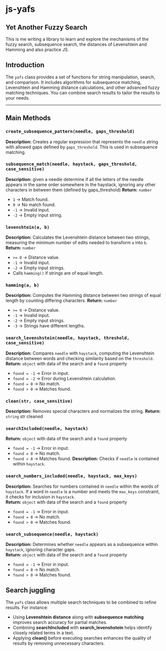 # js-yafs
## Yet Another Fuzzy Search

This is me writing a library to learn and explore the mechanisms of the fuzzy search, subsequence search, the distances of Levenshtein and Hamming and also practice JS.

## Introduction
The `yafs` class provides a set of functions for string manipulation, search, and comparison. It includes algorithms for subsequence matching, Levenshtein and Hamming distance calculations, and other advanced fuzzy matching techniques.
You can combine search results to tailor the results to your needs.

---
## Main Methods

### `create_subsequence_pattern(needle, gaps_threshold)`
**Description:** Creates a regular expression that represents the `needle` string with allowed gaps defined by `gaps_threshold`. This is used in subsequence matching.
### `subsequence_match(needle, haystack, gaps_threshold, case_sensitive)`
**Description:** given a needle determine if all the letters of the needle appears in the same order somewhere in the haystack, ignoring any other characters in between them (defined by gaps_threshold)
**Return:** `number`  
- `1` → Match found.  
- `0` → No match found.  
- `-1` → Invalid input.  
- `-2` → Empty input string.
### `levenshtein(a, b)`
**Description:** Calculates the Levenshtein distance between two strings, measuring the minimum number of edits needed to transform `a` into `b`.
**Return:** `number`  
- `>= 0` → Distance value.  
- `-1` → Invalid input.  
- `-2` → Empty input strings.  
- Calls `hamming()` if strings are of equal length.
### `hamming(a, b)`
**Description:** Computes the Hamming distance between two strings of equal length by counting differing characters.
**Return:** `number`  
- `>= 0` → Distance value.  
- `-1` → Invalid input.  
- `-2` → Empty input strings.  
- `-3` → Strings have different lengths.
### `search_levenshstein(needle, haystack, threshold, case_sensitive)`
**Description:** Compares `needle` with `haystack`, computing the Levenshtein distance between words and checking similarity based on the `threshold`.
**Return:** `object` with data of the search and a `found` property
- `found = -1` → Error in input.  
- `found = -2` → Error during Levenshtein calculation.  
- `found = 0` → No match.
- `found > 0` → Matches found.
### `clean(str, case_sensitive)`
**Description:** Removes special characters and normalizes the string.
**Return:** `string` str cleaned
### `searchIncluded(needle, haystack)`
**Return:** `object` with data of the search and a `found` property
- `found = -1` → Error in input.  
- `found = 0` → No match.
- `found > 0` → Matches found.
**Description:** Checks if `needle` is contained within `haystack`.
### `search_numbers_included(needle, haystack, max_keys)`
**Description:** Searches for numbers contained in `needle` within the words of `haystack`. If a word in `needle` is a number and meets the `max_keys` constraint, it checks for inclusion in `haystack`.  
**Return:** `object` with data of the search and a `found` property
- `found = -1` → Error in input.  
- `found = 0` → No match.
- `found > 0` → Matches found.
### `search_subsequence(needle, haystack)`
**Description:** Determines whether `needle` appears as a subsequence within `haystack`, ignoring character gaps.  
**Return:** `object` with data of the search and a `found` property
- `found = -1` → Error in input.  
- `found = 0` → No match.
- `found > 0` → Matches found.
## Search juggling
The `yafs` class allows multiple search techniques to be combined to refine results. For instance:
- Using **Levenshtein distance** along with **subsequence matching** improves search accuracy for partial matches.
- Combining **searchIncluded** with **search_levenshstein** helps identify closely related terms in a text.
- Applying **clean()** before executing searches enhances the quality of results by removing unnecessary characters.
